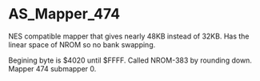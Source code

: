 # AS_Mapper_474
NES compatible mapper that gives nearly 48KB instead of 32KB.  Has the linear space of NROM so no bank swapping.

Begining byte is $4020 until $FFFF.  Called NROM-383 by rounding down.
Mapper 474 submapper 0.
